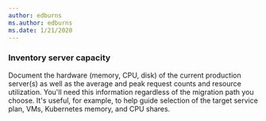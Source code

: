 ```yaml
---
author: edburns
ms.author: edburns
ms.date: 1/21/2020
---
```


### Inventory server capacity

Document the hardware (memory, CPU, disk) of the current production server(s) as well as the average and peak request counts and resource utilization. You'll need this information regardless of the migration path you choose. It's useful, for example, to help guide selection of the target service plan, VMs, Kubernetes memory, and CPU shares.
